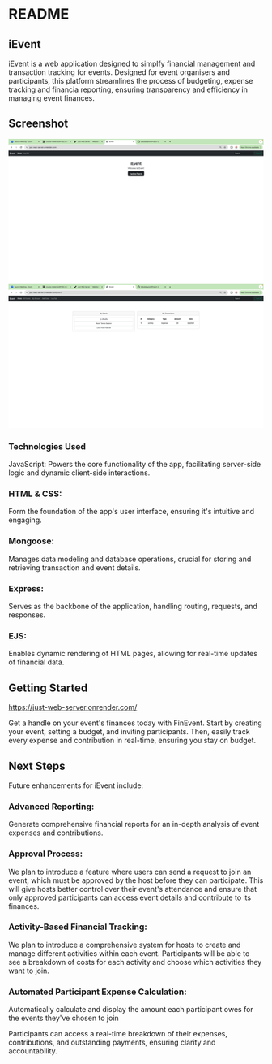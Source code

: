 # README

## iEvent

iEvent is a web application designed to simplfy financial management and transaction tracking for events. Designed for event organisers and participants, this platform streamlines the process of budgeting, expense tracking and financia reporting, ensuring transparency and efficiency in managing event finances.

## Screenshot
![Screenshot of the landing page](/public/images/landing%20page.png)
![Screenshot of the personal dashboard](/public/images/personal%20dashboard.png)

### Technologies Used
JavaScript: Powers the core functionality of the app, facilitating server-side logic and dynamic client-side interactions.
### HTML & CSS: 
Form the foundation of the app's user interface, ensuring it's intuitive and engaging.
### Mongoose: 
Manages data modeling and database operations, crucial for storing and retrieving transaction and event details.
### Express: 
Serves as the backbone of the application, handling routing, requests, and responses.
### EJS: 
Enables dynamic rendering of HTML pages, allowing for real-time updates of financial data.


## Getting Started
https://just-web-server.onrender.com/

Get a handle on your event's finances today with FinEvent. Start by creating your event, setting a budget, and inviting participants. Then, easily track every expense and contribution in real-time, ensuring you stay on budget.

## Next Steps
Future enhancements for iEvent include:


### Advanced Reporting: 
Generate comprehensive financial reports for an in-depth analysis of event expenses and contributions.
### Approval Process:

We plan to introduce a feature where users can send a request to join an event, which must be approved by the host before they can participate. This will give hosts better control over their event's attendance and ensure that only approved participants can access event details and contribute to its finances.
### Activity-Based Financial Tracking:

We plan to introduce a comprehensive system for hosts to create and manage different activities within each event. Participants will be able to see a breakdown of costs for each activity and choose which activities they want to join. 
### Automated Participant Expense Calculation:

Automatically calculate and display the amount each participant owes for the events they've chosen to join

Participants can access a real-time breakdown of their expenses, contributions, and outstanding payments, ensuring clarity and accountability.